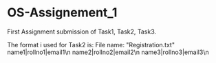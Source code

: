 # OS-Assignement_1
First Assignment submission of Task1, Task2, Task3.

The format i used for Task2 is:
File name: "Registration.txt"
name1|rollno1|email1\n
name2|rollno2|email2\n
name3|rollno3|email3\n
